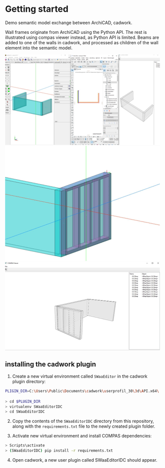 # Getting started

Demo semantic model exchange between ArchiCAD, cadwork.

Wall frames originate from ArchiCAD using the Python API. The rest is illustrated using compas viewer instead, as Python API is limited.
Beams are added to one of the walls in cadwork, and processed as children of the wall element into the semantic model.

![All envs](./images/archicad_cadwork_viewer.JPG)
![cadwork beams](./images/cadwork_beams.JPG)
![COMPAS viewer](./images/viewer_beams.JPG)


## installing the cadwork plugin

1. Create a new virtual environment called `SWaaEditor` in the cadwork plugin directory:
```bash
PLIGIN_DIR=C:\Users\Public\Documents\cadwork\userprofil_30\3d\API.x64\

> cd $PLUGIN_DIR
> virtualenv SWaaEditorIDC
> cd SWaaEditorIDC
```

2. Copy the contents of the `SWaaEditorIDC` directory from this repository, along with the `requirements.txt` file to the newly created plugin folder.

3. Activate new virtual environment and install COMPAS dependencies:
```bash
> Scripts\activate
> (SWaaEditorIDC) pip install -r requirements.txt
```

4. Open cadwork, a new user plugin called SWaaEditorIDC should appear.